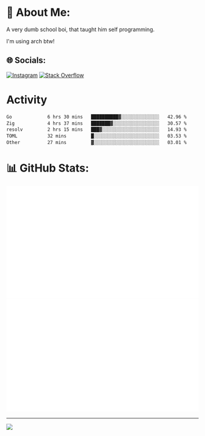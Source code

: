 # 💫 About Me:
A very dumb school boi, that taught him self programming.

I'm using arch btw!


## 🌐 Socials:
[![Instagram](https://img.shields.io/badge/Instagram-%23E4405F.svg?logo=Instagram&logoColor=white)](https://instagram.com/thinis.de) [![Stack Overflow](https://img.shields.io/badge/-Stackoverflow-FE7A16?logo=stack-overflow&logoColor=white)](https://stackoverflow.com/users/12344712) 

# Activity
<!--START_SECTION:waka-->

```txt
Go             6 hrs 30 mins   ██████████▓░░░░░░░░░░░░░░   42.96 %
Zig            4 hrs 37 mins   ███████▓░░░░░░░░░░░░░░░░░   30.57 %
resolv         2 hrs 15 mins   ███▓░░░░░░░░░░░░░░░░░░░░░   14.93 %
TOML           32 mins         █░░░░░░░░░░░░░░░░░░░░░░░░   03.53 %
Other          27 mins         ▓░░░░░░░░░░░░░░░░░░░░░░░░   03.01 %
```

<!--END_SECTION:waka-->

# 📊 GitHub Stats:
![](https://raw.githubusercontent.com/CutieCat6778/github-stats/master/generated/overview.svg#gh-dark-mode-only)<br/>
![](https://raw.githubusercontent.com/CutieCat6778/github-stats/master/generated/languages.svg#gh-dark-mode-only)

---
[![](https://visitcount.itsvg.in/api?id=CutieCat6778&icon=0&color=0)](https://visitcount.itsvg.in)
